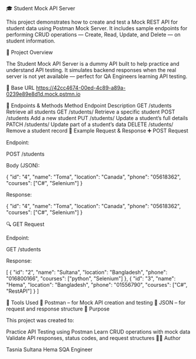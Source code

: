 🎓 Student Mock API Server

This project demonstrates how to create and test a Mock REST API for student data using Postman Mock Server.
It includes sample endpoints for performing CRUD operations — Create, Read, Update, and Delete — on student information.

🚀 Project Overview

The Student Mock API Server is a dummy API built to help practice and understand API testing.
It simulates backend responses when the real server is not yet available — perfect for QA Engineers learning API testing.

🧩 Base URL
https://42cc4674-00ed-4c89-a89a-0239e89e8d1d.mock.pstmn.io

📘 Endpoints & Methods
Method	Endpoint	Description
GET	/students	Retrieve all students
GET	/students/	Retrieve a specific student
POST	/students	Add a new student
PUT	/students/	Update a student’s full details
PATCH	/students/	Update part of a student’s data
DELETE	/students/	Remove a student record
🧠 Example Request & Response
➕ POST Request

Endpoint:

POST /students


Body (JSON):

{
  "id": "4",
  "name": "Toma",
  "location": "Canada",
  "phone": "05618362",
  "courses": ["C#", "Selenium"]
}


Response:

{
  "id": "4",
  "name": "Toma",
  "location": "Canada",
  "phone": "05618362",
  "courses": ["C#", "Selenium"]
}

🔍 GET Request

Endpoint:

GET /students


Response:

[
  {
    "id": "2",
    "name": "Sultana",
    "location": "Bangladesh",
    "phone": "016800166",
    "courses": ["python", "Selenium"]
  },
  {
    "id": "3",
    "name": "Hema",
    "location": "Bangladesh",
    "phone": "01556790",
    "courses": ["C#", "RestAPI"]
  }
]

🧪 Tools Used
🧰 Postman – for Mock API creation and testing
📄 JSON – for request and response structure
🎯 Purpose

This project was created to:

Practice API Testing using Postman
Learn CRUD operations with mock data
Validate API responses, status codes, and request structures
👩‍💻 Author

Tasnia Sultana Hema
SQA Engineer
